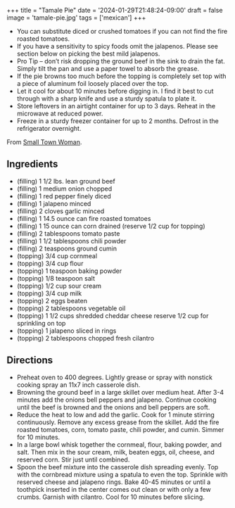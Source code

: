 +++
title = "Tamale Pie"
date = '2024-01-29T21:48:24-09:00'
draft = false
image = 'tamale-pie.jpg'
tags = ['mexican']
+++

* You can substitute diced or crushed tomatoes if you can not find the fire roasted tomatoes.
* If you have a sensitivity to spicy foods omit the jalapenos. Please see section below on picking the best mild jalapenos.
* Pro Tip – don’t risk dropping the ground beef in the sink to drain the fat. Simply tilt the pan and use a paper towel to absorb the grease.
* If the pie browns too much before the topping is completely set top with a piece of aluminum foil loosely placed over the top.
* Let it cool for about 10 minutes before digging in. I find it best to cut through with a sharp knife and use a sturdy spatula to plate it.
* Store leftovers in an airtight container for up to 3 days. Reheat in the microwave at reduced power.
* Freeze in a sturdy freezer container for up to 2 months. Defrost in the refrigerator overnight. 

From [Small Town Woman](https://www.smalltownwoman.com/tamale-pie/).

## Ingredients
* (filling) 1 1/2 lbs. lean ground beef
* (filling) 1 medium onion chopped
* (filling) 1 red pepper finely diced
* (filling) 1 jalapeno minced
* (filling) 2 cloves garlic minced
* (filling) 1 14.5 ounce can fire roasted tomatoes
* (filling) 1 15 ounce can corn drained (reserve 1/2 cup for topping)
* (filling) 2 tablespoons tomato paste
* (filling) 1 1/2 tablespoons chili powder
* (filling) 2 teaspoons ground cumin
* (topping) 3/4 cup cornmeal
* (topping) 3/4 cup flour
* (topping) 1 teaspoon baking powder
* (topping) 1/8 teaspoon salt
* (topping) 1/2 cup sour cream
* (topping) 3/4 cup milk
* (topping) 2 eggs beaten
* (topping) 2 tablespoons vegetable oil
* (topping) 1 1/2 cups shredded cheddar cheese reserve 1/2 cup for sprinkling on top
* (topping) 1 jalapeno sliced in rings
* (topping) 2 tablespoons chopped fresh cilantro

## Directions
* Preheat oven to 400 degrees.  Lightly grease or spray with nonstick cooking spray an 11x7 inch casserole dish.
* Browning the ground beef in a large skillet over medium heat. After 3-4 minutes add the onions bell peppers and jalapeno. Continue cooking until the beef is browned and the onions and bell peppers are soft.
* Reduce the heat to low and add the garlic. Cook for 1 minute stirring continuously. Remove any excess grease from the skillet.  Add the fire roasted tomatoes, corn, tomato paste, chili powder, and cumin. Simmer for 10 minutes.
* In a large bowl whisk together the cornmeal, flour, baking powder, and salt. Then mix in the sour cream, milk, beaten eggs, oil, cheese, and reserved corn. Stir just until combined.
* Spoon the beef mixture into the casserole dish spreading evenly. Top with the cornbread mixture using a spatula to even the top. Sprinkle with reserved cheese and jalapeno rings. Bake 40-45 minutes or until a toothpick inserted in the center comes out clean or with only a few crumbs. Garnish with cilantro.  Cool for 10 minutes before slicing.
